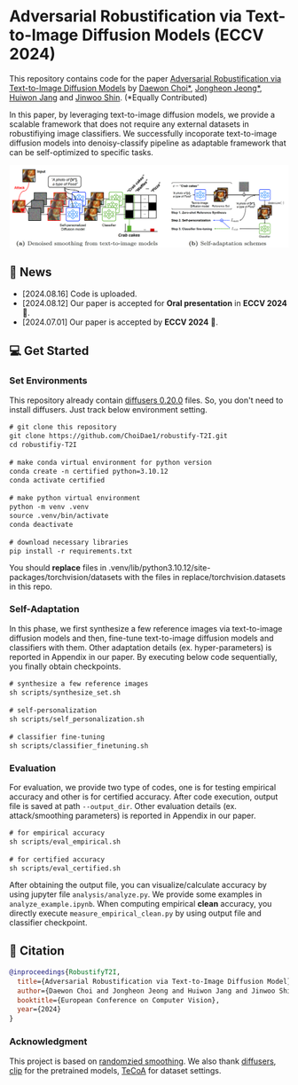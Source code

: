 # Adversarial Robustification via Text-to-Image Diffusion Models (ECCV 2024) 
This repository contains code for the paper [Adversarial Robustification via Text-to-Image Diffusion Models](https://arxiv.org/html/2407.18658v1) by [Daewon Choi*](), [Jongheon Jeong*](https://jh-jeong.github.io/), [Huiwon Jang](https://huiwon-jang.github.io/) and [Jinwoo Shin](https://alinlab.kaist.ac.kr/shin.html).
(*Equally Contributed)

In this paper, by leveraging text-to-image diffusion models, we provide a scalable framework that does not require any external datasets in robustifiying image classifiers. We successfully incoporate text-to-image diffusion models into denoisy-classify pipeline as adaptable framework that can be self-optimized to specific tasks.

![figure](assets/main_figure.png)


## 📣 News
- [2024.08.16] Code is uploaded. 
- [2024.08.12] Our paper is accepted for **Oral presentation** in **ECCV 2024** 🎉.
- [2024.07.01] Our paper is accepted by **ECCV 2024** 🎉.
 
## 💻 Get Started
### Set Environments
This repository already contain [diffusers 0.20.0](https://github.com/huggingface/diffusers) files.
So, you don't need to install diffusers. 
Just track below environment setting.
```
# git clone this repository
git clone https://github.com/ChoiDae1/robustify-T2I.git
cd robustifiy-T2I

# make conda virtual environment for python version
conda create -n certified python=3.10.12 
conda activate certified

# make python virtual environment 
python -m venv .venv 
source .venv/bin/activate
conda deactivate

# download necessary libraries
pip install -r requirements.txt 
```
You should **replace** files in .venv/lib/python3.10.12/site-packages/torchvision/datasets with the files in replace/torchvision.datasets in this repo. 

### Self-Adaptation 
In this phase, we first synthesize a few reference images via text-to-image diffusion models and then, fine-tune text-to-image diffusion models and classifiers with them. Other adaptation details (ex. hyper-parameters) is reported in Appendix in our paper. By executing below code sequentially, you finally obtain checkpoints. 
```
# synthesize a few reference images
sh scripts/synthesize_set.sh

# self-personalization 
sh scripts/self_personalization.sh 

# classifier fine-tuning 
sh scripts/classifier_finetuning.sh
```


### Evaluation 
For evaluation, we provide two type of codes, one is for testing empirical accuracy and other is for certified accuracy. After code execution, output file is saved at path ```--output_dir```. Other evaluation details (ex. attack/smoothing parameters) is reported in Appendix in our paper.

```
# for empirical accuracy
sh scripts/eval_empirical.sh

# for certified accuracy 
sh scripts/eval_certified.sh
```
After obtaining the output file, you can visualize/calculate accuracy by using jupyter file ```analysis/analyze.py```. We provide some examples in ```analyze_example.ipynb```.
When computing empirical **clean** accuracy, you directly execute ```measure_empirical_clean.py``` by using output file and classifier checkpoint. 

## 📝 Citation

```bibtex
@inproceedings{RobustifyT2I,
  title={Adversarial Robustification via Text-to-Image Diffusion Model},
  author={Daewon Choi and Jongheon Jeong and Huiwon Jang and Jinwoo Shin},
  booktitle={European Conference on Computer Vision},
  year={2024}
}
```
 
 ### Acknowledgment
 This project is based on [randomzied smoothing](https://github.com/locuslab/smoothing). We also thank [diffusers](https://github.com/huggingface/diffusers), [clip](https://github.com/openai/CLIP) for the pretrained models, [TeCoA](https://github.com/cvlab-columbia/ZSRobust4FoundationModel) for dataset settings.  